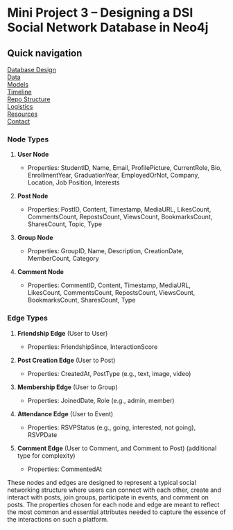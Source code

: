 # Mini Project 3 – Designing a DSI Social Network Database in Neo4j


## Quick navigation

[Database Design](#Database)\
[Data](#data)\
[Models](#models)\
[Timeline](#timeline)\
[Repo Structure](#repo-structure)\
[Logistics](#project-logistics)\
[Resources](#resources)\
[Contact](#contact-info)



### Node Types

1. **User Node**
   - Properties: StudentID, Name, Email, ProfilePicture, CurrentRole, Bio, EnrollmentYear, GraduationYear, EmployedOrNot, Company, Location, Job Position, Interests

2. **Post Node**
   - Properties: PostID, Content, Timestamp, MediaURL, LikesCount, CommentsCount, RepostsCount, ViewsCount, BookmarksCount, SharesCount, Topic, Type

3. **Group Node**
   - Properties: GroupID, Name, Description, CreationDate, MemberCount, Category

4. **Comment Node** 
   - Properties: CommentID, Content, Timestamp, MediaURL, LikesCount, CommentsCount, RepostsCount, ViewsCount, BookmarksCount, SharesCount, Type

### Edge Types

1. **Friendship Edge** (User to User)
   - Properties: FriendshipSince, InteractionScore

2. **Post Creation Edge** (User to Post)
   - Properties: CreatedAt, PostType (e.g., text, image, video)

3. **Membership Edge** (User to Group)
   - Properties: JoinedDate, Role (e.g., admin, member)

4. **Attendance Edge** (User to Event)
   - Properties: RSVPStatus (e.g., going, interested, not going), RSVPDate

5. **Comment Edge** (User to Comment, and Comment to Post) (additional type for complexity)
   - Properties: CommentedAt

These nodes and edges are designed to represent a typical social networking structure where users can connect with each other, create and interact with posts, join groups, participate in events, and comment on posts. The properties chosen for each node and edge are meant to reflect the most common and essential attributes needed to capture the essence of the interactions on such a platform.
